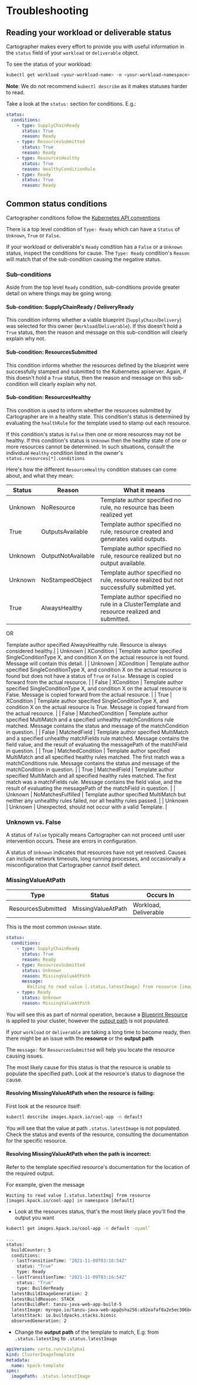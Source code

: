 # Troubleshooting

## Reading your workload or deliverable status

Cartographer makes every effort to provide you with useful information in the `status` field of your `workload` or
`deliverable` object.

To see the status of your workload:

```bash
kubectl get workload <your-workload-name> -n <your-workload-namespace> -oyaml
```

**Note**: We do not recommend `kubectl describe` as it makes statuses harder to read.

Take a look at the `status:` section for conditions. E.g.:

```yaml
status:
  conditions:
    - type: SupplyChainReady
      status: True
      reason: Ready
    - type: ResourcesSubmitted
      status: True
      reason: Ready
    - type: ResourcesHealthy
      status: True
      reason: HealthyConditionRule
    - type: Ready
      status: True
      reason: Ready
```

## Common status conditions

Cartographer conditions follow the
[Kubernetes API conventions](https://github.com/kubernetes/community/blob/master/contributors/devel/sig-architecture/api-conventions.md#typical-status-properties)

There is a top level condition of `Type: Ready` which can have a `Status` of `Unknown`, `True` or `False`.

If your workload or deliverable's `Ready` condition has a `False` or a `Unknown` status, inspect the conditions for
cause. The `Type: Ready` condition's `Reason` will match that of the sub-condition causing the negative status.

### Sub-conditions

Aside from the top level `Ready` condition, sub-conditions provide greater detail on where things may be going wrong.

#### Sub-condition: SupplyChainReady / DeliveryReady

This condition informs whether a viable blueprint (`SupplyChain`/`Delivery`) was selected for this owner
(`Workload`/`Deliverable`). If this doesn't hold a `True` status, then the reason and message on this sub-condition will
clearly explain why not.

#### Sub-condition: ResourcesSubmitted

This condition informs whether the resources defined by the blueprint were successfully stamped and submitted to the
Kubernetes apiserver. Again, if this doesn't hold a `True` status, then the reason and message on this sub-condition
will clearly explain why not.

#### Sub-condition: ResourcesHealthy

This condition is used to inform whether the resources submitted by Cartographer are in a healthy state. This
condition's status is determined by evaluating the `healthRule` for the template used to stamp out each resource.

If this condition's status is `False` then one or more resources may not be healthy. If this condition's status is
`Unknown` then the healthy state of one or more resources cannot be determined. In such situations, consult the
individual `Healthy` condition listed in the owner's `status.resources[*].conditions`

Here's how the different `ResourceHealthy` condition statuses can come about, and what they mean:

| Status  | Reason             | What it means                                                                                                                                                                                                                       |
| ------- | ------------------ | ----------------------------------------------------------------------------------------------------------------------------------------------------------------------------------------------------------------------------------- |
| Unknown | NoResource         | Template author specified no rule, no resource has been realized yet                                                                                                                                                                |
| True    | OutputsAvailable   | Template author specified no rule, resource created and generates valid outputs.                                                                                                                                                    |
| Unknown | OutputNotAvailable | Template author specified no rule, resource realized but no output available.                                                                                                                                                       |
| Unknown | NoStampedObject    | Template author specified no rule, resource realized but not successfully submitted yet.                                                                                                                                            |
| True    | AlwaysHealthy      | Template author specified no rule in a ClusterTemplate and resource realized and submitted.

OR

Template author specified AlwaysHealthy rule. Resource is always considered healthy.|
| Unknown | XCondition         | Template author specified SingleConditionType X, and condition X on the actual resource is not found. Message will contain this detail.                                                                                             |
| Unknown | XCondition         | Template author specified SingleConditionType X, and condition X on the actual resource is found but does not have a status of `True` or `False`. Message is copied forward from the actual resource.                               |
| False   | XCondition         | Template author specified SingleConditionType X, and condition X on the actual resource is False. Message is copied forward from the actual resource.                                                                               |
| True    | XCondition         | Template author specified SingleConditionType X, and condition X on the actual resource is True. Message is copied forward from the actual resource.                                                                                |
| False   | MatchedCondition   | Template author specified MultiMatch and a specified unhealthy matchConditions rule matched. Message contains the status and message of the matchCondition in question.                                                             |
| False   | MatchedField       | Template author specified MultiMatch and a specified unhealthy matchFields rule matched. Message contains the field value, and the result of evaluating the messagePath of the matchField in question.                              |
| True    | MatchedCondition   | Template author specified MultiMatch and all specified healthy rules matched. The first match was a matchConditions rule. Message contains the status and message of the matchCondition in question.                                |
| True    | MatchedField       | Template author specified MultiMatch and all specified healthy rules matched. The first match was a matchFields rule. Message contains the field value, and the result of evaluating the messagePath of the matchField in question. |
| Unknown | NoMatchesFulfilled | Template author specified MultiMatch but neither any unhealthy rules failed, nor all healthy rules passed.                                                                                                                          |
| Unknown | Unknown            | Unexpected, should not occur with a valid Template.                                                                                                                                                                                 |

### Unknown vs. False

A status of `False` typically means Cartographer can not proceed until user intervention occurs. These are errors in
configuration.

A status of `Unknown` indicates that resources have not yet resolved. Causes can include network timeouts, long running
processes, and occasionally a misconfiguration that Cartographer cannot itself detect.

### MissingValueAtPath

| Type               | Status             | Occurs In             |
| ------------------ | ------------------ | --------------------- |
| ResourcesSubmitted | MissingValueAtPath | Workload, Deliverable |

This is the most common `Unknown` state.

```yaml
status:
  conditions:
    - type: SupplyChainReady
      status: True
      reason: Ready
    - type: ResourcesSubmitted
      status: Unknown
      reason: MissingValueAtPath
      message:
        Waiting to read value [.status.latestImage] from resource [images.kpack.io/cool-app] in namespace [default]
    - type: Ready
      status: Unknown
      reason: MissingValueAtPath
```

You will see this as part of normal operation, because a [Blueprint Resource](architecture.md/#blueprints) is applied to
your cluster, however the [output path](architecture.md/#templates) is not populated.

If your `workload` or `deliverable` are taking a long time to become ready, then there might be an issue with the
**resource** or the **output path**

The `message:` for `ResourcesSubmitted` will help you locate the resource causing issues.

The most likely cause for this status is that the resource is unable to populate the specified path. Look at the
resource's status to diagnose the cause.

#### Resolving MissingValueAtPath when the resource is failing:

First look at the resource itself:

```bash
kubectl describe images.kpack.io/cool-app -n default
```

You will see that the value at path `.status.latestImage` is not populated. Check the status and events of the resource,
consulting the documentation for the specific resource.

#### Resolving MissingValueAtPath when the path is incorrect:

Refer to the template specified resource's documentation for the location of the required output.

For example, given the message

```
Waiting to read value [.status.latestImg] from resource [images.kpack.io/cool-app] in namespace [default]
```

- Look at the resources status, that's the most likely place you'll find the output you want

```bash
kubectl get images.kpack.io/cool-app -n default -oyaml`

...
status:
  buildCounter: 5
  conditions:
  - lastTransitionTime: "2021-11-09T03:16:54Z"
    status: "True"
    type: Ready
  - lastTransitionTime: "2021-11-09T03:16:54Z"
    status: "True"
    type: BuilderReady
  latestBuildImageGeneration: 2
  latestBuildReason: STACK
  latestBuildRef: tanzu-java-web-app-build-5
  latestImage: myrepo.io/tanzu-java-web-app@sha256:a92eafaf8a2e5ec306be44e29c9c5e0696bf2c6517b4627be1580c2d16f2ddb9
  latestStack: io.buildpacks.stacks.bionic
  observedGeneration: 2
```

- Change the **output path** of the template to match, E.g: from `.status.latestImg` to `.status.latestImage`

```yaml
apiVersion: carto.run/v1alpha1
kind: ClusterImageTemplate
metadata:
  name: kpack-template
spec:
  imagePath: .status.latestImage
```

[comment]: <> (## Viewing your supply chain or delivery instances)
